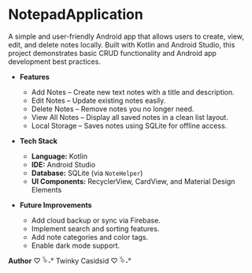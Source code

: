 ﻿# NotepadApplication

A simple and user-friendly Android app that allows users to create, view, edit, and delete notes locally. Built with Kotlin and Android Studio, this project demonstrates basic CRUD functionality and Android app development best practices.

- **Features**
  - Add Notes – Create new text notes with a title and description.  
  - Edit Notes – Update existing notes easily.  
  - Delete Notes – Remove notes you no longer need.  
  - View All Notes – Display all saved notes in a clean list layout.  
  - Local Storage – Saves notes using SQLite for offline access.  

- **Tech Stack**
  - **Language:** Kotlin  
  - **IDE:** Android Studio  
  - **Database:** SQLite (via `NoteHelper`)  
  - **UI Components:** RecyclerView, CardView, and Material Design Elements  

- **Future Improvements**
  - Add cloud backup or sync via Firebase.  
  - Implement search and sorting features.  
  - Add note categories and color tags.  
  - Enable dark mode support.  


**Author**
♡ ̆̈✧˖° Twinky Casidsid ♡ ̆̈✧˖°



